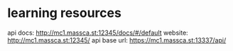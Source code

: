 # learning resources
api docs: 
http://mc1.massca.st:12345/docs/#/default
website: 
http://mc1.massca.st:12345/
api base url:
https://mc1.massca.st:13337/api/

